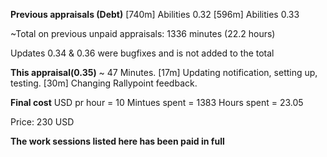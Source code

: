 **Previous appraisals (Debt)**
[740m] Abilities 0.32
[596m] Abilities 0.33

~Total on previous unpaid appraisals:
1336 minutes (22.2 hours)

Updates 0.34 & 0.36 were bugfixes and is not added to the total

**This appraisal(0.35)**
~ 47 Minutes.
[17m] Updating notification, setting up, testing.
[30m] Changing Rallypoint feedback.

**Final cost**
USD pr hour   = 10
Mintues spent = 1383
Hours spent   = 23.05

Price: 230 USD

**The work sessions listed here has been paid in full**